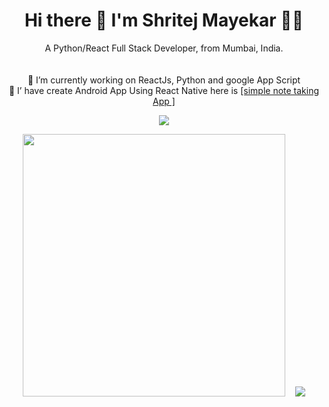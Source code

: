 <h1 align='center'>
  Hi there 👋 I'm  Shritej Mayekar  👨‍💻
</h1>

<p align='center'>
  A Python/React Full Stack Developer, from Mumbai, India.<br><br><br>
  🔭 I’m currently working on ReactJs, Python and google App Script<br>
   🌱 I’ have create Android App Using React Native here is <a href="https://github.com/shritejmayekar/SimpleNoteTakerReactNativeApp"> [simple note taking App ]</a>
  <br>
 
</p>
<p align='center'>
  
  
  <a href="https://www.linkedin.com/in/shritejmayekar/">
    <img src="https://img.shields.io/badge/linkedin-%230077B5.svg?&style=for-the-badge&logo=linkedin&logoColor=white" />
  </a>
  
</p>

<p align='center'>
  <a href="#"><img src="https://github-readme-stats.vercel.app/api?username=shritejmayekar&show_icons=true&count_private=true&theme=dark"  width="420"></a>
  &nbsp;&nbsp;
    <a href="#"><img src="https://github-readme-stats.vercel.app/api/top-langs/?username=shritejmayekar&layout=compact&theme=dark"></a>

</p>
<!--
<img src="https://komarev.com/ghpvc/?username=shritejmayekar&label=PROFILE+VIEWS)" />
-->
    
<!-- <p align='center'>
  <a href="#"><img src="https://github-readme-stats.vercel.app/api/top-langs/?username=shritejmayekar&layout=compact&theme=dark" width="350"></a>
</p> -->
<!-- <p align='center'>

- 🔭 I’m currently working on google App Script , Python and NodeJs
- 🌱 I’m currently learning React Native here is [simple note taking App ](https://github.com/shritejmayekar/SimpleNoteTakerReactNativeApp)
</p> -->

              
<!-- <img src="https://github-readme-stats.vercel.app/api?username=shritejmayekar&show_icons=true&count_private=true&theme=dark" /> -->

<!--[![Shritej's GitHub stats](https://github-readme-stats.vercel.app/api?username=shritejmayekar)](https://github.com/shritejmayekar)-->


<!-- [![Top Langs](https://github-readme-stats.vercel.app/api/top-langs/?username=shritejmayekar&layout=compact)](https://github.com/shritejmayekar) -->




<!--
**shritejmayekar/shritejmayekar** is a ✨ _special_ ✨ repository because its `README.md` (this file) appears on your GitHub profile.

Here are some ideas to get you started:
[![Shritej's wakatime stats](https://github-readme-stats.vercel.app/api/wakatime?username=@shritej)](https://github.com/shritejmayekar/github-readme-stats)

- 🔭 I’m currently working on ...
- 🌱 I’m currently learning ...
- 👯 I’m looking to collaborate on ...
- 🤔 I’m looking for help with ...
- 💬 Ask me about ...
- 📫 How to reach me: ...
- 😄 Pronouns: ...
- ⚡ Fun fact: ...
-->
